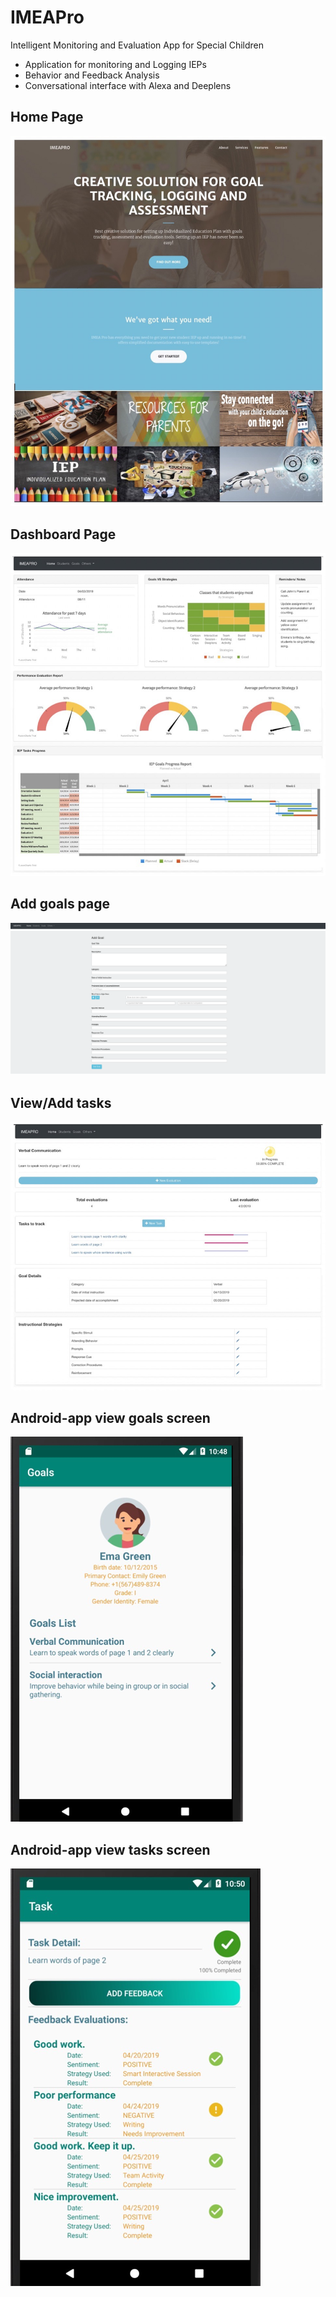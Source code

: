 # IMEAPro
Intelligent Monitoring and Evaluation App for Special Children
* Application for monitoring and Logging IEPs
* Behavior and Feedback Analysis
* Conversational interface with Alexa and Deeplens 

## Home Page
![alt text](screenshots/Picture1.png "this is the home page")
            
## Dashboard Page
![alt text](screenshots/Picture2.png "this is the dashboard page")

## Add goals page
![alt text](screenshots/add-goal.png "this is add goals page")

## View/Add tasks
![alt text](screenshots/Picture3.png "this is the view/add tasks page")

## Android-app view goals screen
![alt text](screenshots/android-Picture2.png "this is the view goals screen")

## Android-app view tasks screen
![alt text](screenshots/android-Picture3.png "this is the view tasks screen")

